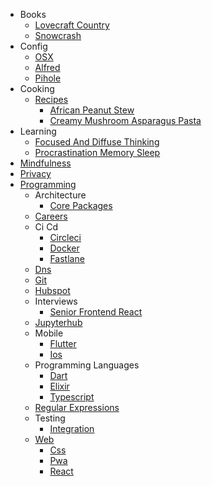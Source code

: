   - Books
    - [Lovecraft Country](./books/Lovecraft-Country.md)
    - [Snowcrash](./books/Snowcrash.md)
  - Config
    - [OSX](./config/OSX.md)
    - [Alfred](./config/alfred.md)
    - [Pihole](./config/pihole.md)
  - Cooking
    - [Recipes](./cooking/recipes/README.md)
      - [African Peanut Stew](./cooking/recipes/african-peanut-stew.md)
      - [Creamy Mushroom Asparagus Pasta](./cooking/recipes/creamy-mushroom-asparagus-pasta.md)
  - Learning
    - [Focused And Diffuse Thinking](./learning/focused-and-diffuse-thinking.md)
    - [Procrastination Memory Sleep](./learning/procrastination-memory-sleep.md)
  - [Mindfulness](./mindfulness.md)
  - [Privacy](./privacy.md)
  - [Programming](./programming/README.md)
    - Architecture
      - [Core Packages](./programming/architecture/core-packages.md)
    - [Careers](./programming/careers.md)
    - Ci Cd
      - [Circleci](./programming/ci-cd/circleci.md)
      - [Docker](./programming/ci-cd/docker.md)
      - [Fastlane](./programming/ci-cd/fastlane.md)
    - [Dns](./programming/dns.md)
    - [Git](./programming/git.md)
    - [Hubspot](./programming/hubspot.md)
    - Interviews
      - [Senior Frontend React](./programming/interviews/senior-frontend-react.md)
    - [Jupyterhub](./programming/jupyterhub.md)
    - Mobile
      - [Flutter](./programming/mobile/Flutter.md)
      - [Ios](./programming/mobile/ios.md)
    - Programming Languages
      - [Dart](./programming/programming-languages/dart.md)
      - [Elixir](./programming/programming-languages/elixir.md)
      - [Typescript](./programming/programming-languages/typescript.md)
    - [Regular Expressions](./programming/regular-expressions.md)
    - Testing
      - [Integration](./programming/testing/integration.md)
    - [Web](./programming/web/README.md)
      - [Css](./programming/web/css.md)
      - [Pwa](./programming/web/pwa.md)
      - [React](./programming/web/react.md)
